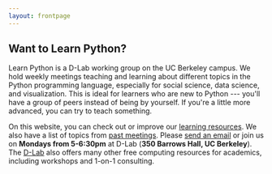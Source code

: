 ```yaml
---
layout: frontpage
---
```


## Want to Learn Python?

Learn Python is a D-Lab working group on the UC Berkeley campus. We hold weekly meetings teaching and learning about different topics in the Python programming language, especially for social science, data science, and visualization. This is ideal for learners who are new to Python --- you&#39;ll have a group of peers instead of being by yourself. If you&#39;re a little more advanced, you can try to teach something.

On this website, you can check out or improve our [learning resources](/learnpython/learn). We also have a list of topics from [past meetings](/learnpython/past). Please [send an email](mailto:marwahaha@berkeley.edu) or join us on **Mondays from 5-6:30pm** at D-Lab (**350 Barrows Hall, UC Berkeley**). The [D-Lab](http://dlab.berkeley.edu) also offers many other free computing resources for academics, including workshops and 1-on-1 consulting.